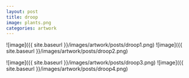 ```yaml
---
layout: post
title: droop
image: plants.png
categories: artwork
---
```


![image]({{ site.baseurl }}/images/artwork/posts/droop1.png)
![image]({{ site.baseurl }}/images/artwork/posts/droop2.png)

![image]({{ site.baseurl }}/images/artwork/posts/droop3.png)
![image]({{ site.baseurl }}/images/artwork/posts/droop4.png)